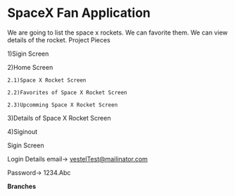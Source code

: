 # SpaceX Fan Application
We are going to list the space x rockets. We can favorite them. We can view details of the rocket.
Project Pieces 

1)Sigin Screen

2)Home Screen

    2.1)Space X Rocket Screen
  
    2.2)Favorites of Space X Rocket Screen
  
    2.3)Upcomming Space X Rocket Screen
    
3)Details of Space X Rocket Screen 

4)Siginout 

Sigin Screen

Login Details email-> vestelTest@mailinator.com

Password-> 1234.Abc


**Branches**
